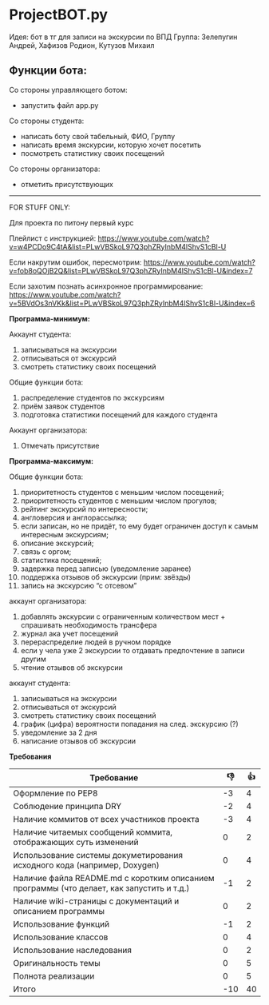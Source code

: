 # ProjectBOT.py

Идея: бот в тг для записи на экскурсии по ВПД
Группа: Зелепугин Андрей, Хафизов Родион, Кутузов Михаил

## Функции бота:

Со стороны управляющего ботом: 
- запустить файл app.py

Со стороны студента: 
- написать боту свой табельный, ФИО, Группу
- написать время экскурсии, которую хочет посетить
- посмотреть статистику своих посещений

Со стороны организатора:
- отметить присутствующих


---
FOR STUFF ONLY:

Для проекта по питону первый курс

Плейлист с инструкцией:
https://www.youtube.com/watch?v=w4PCDo9C4tA&list=PLwVBSkoL97Q3phZRyInbM4lShvS1cBl-U

Если накрутим ошибок, пересмотрим: https://www.youtube.com/watch?v=fob8oQOjB2Q&list=PLwVBSkoL97Q3phZRyInbM4lShvS1cBl-U&index=7

Если захотим познать асинхронное программирование: https://www.youtube.com/watch?v=5BVdOs3nVKk&list=PLwVBSkoL97Q3phZRyInbM4lShvS1cBl-U&index=6


**Программа-минимум:**

Аккаунт студента:
1) записываться на экскурсии
2) отписываться от экскурсий
3) смотреть статистику своих посещений

Общие функции бота:
1) распределение студентов по экскурсиям
2) приём заявок студентов
3) подготовка статистики посещений для каждого студента

Аккаунт организатора:
1) Отмечать присутствие

**Программа-максимум:**

Общие функции бота:
1) приоритетность студентов с меньшим числом посещений;
2) приоритетность студентов с меньшим числом прогулов;
3) рейтинг экскурсий по интересности;
4) англоверсия и англорассылка;
5) если записан, но не придёт, то ему будет ограничен доступ к самым интересным экскурсиям;
6) описание экскурсий;
7) связь с оргом;
8) статистика посещений;
9) задержка перед записью (уведомление заранее)
10) поддержка отзывов об экскурсии (прим: звёзды)
11) запись на экскурсию “с отсевом”


аккаунт организатора: 

1) добавлять экскурсии с ограниченным количеством мест + спрашивать необходимость трансфера
2) журнал ака учет посещений
3) перераспределие людей в ручном порядке
4) если у чела уже 2 экскурсии то отдавать предпочтение в записи другим
5) чтение отзывов об экскурсии


аккаунт студента:
1) записываться на экскурсии
2) отписываться от экскурсий
3) смотреть статистику своих посещений
4) график (цифра) вероятности попадания на след. экскурсию (?)
5) уведомление за 2 дня
6) написание отзывов об экскурсии


**Требования**

| Требование                                                                                | :-1: | :+1: |
|-------------------------------------------------------------------------------------------|------|------|
| Оформление по PEP8                                                                        | -3 |4|
| Соблюдение принципа DRY                                                                   |-2|4|
| Наличие коммитов от всех участников проекта                                               | -3 |4|
| Наличие читаемых сообщений коммита, отображающих суть изменений                           |0|2|
| Использование системы докуметирования исходного кода (например, Doxygen)                  |0|4|
| Наличие файла README.md с коротким описанием программы (что делает, как запустить и т.д.) |-1|2|
| Наличие wiki-страницы с документаций и описанием программы                                |0|2|
| Использование функций                                                                     |-1|2|
| Использование классов                                                                     |0|4|
| Использование наследования                                                                |0|2|
| Оригинальность темы                                                                       |0|5|
| Полнота реализации                                                                        |0|5|
 Итого                                                                                     |-10|40|